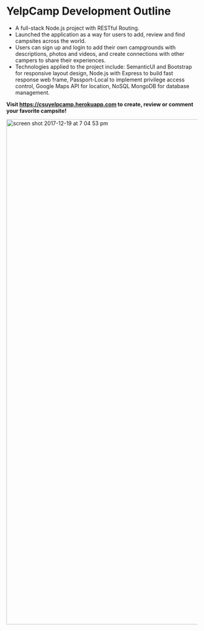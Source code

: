 # YelpCamp Development Outline

* A full-stack Node.js project with RESTful Routing. 
* Launched the application as a way for users to add, review and find campsites across the world.
* Users can sign up and login to add their own campgrounds with descriptions, photos and videos, and create connections with other campers to share their experiences.
* Technologies applied to the project include: SemanticUI and Bootstrap for responsive layout design, Node.js with Express to build fast response web frame, Passport-Local to implement privilege access control, Google Maps API for location, NoSQL MongoDB for database management.

<Strong>Visit https://csuyelpcamp.herokuapp.com to create, review or comment your favorite campsite!</Strong>

<img width="1331" alt="screen shot 2017-12-19 at 7 04 53 pm" src="https://user-images.githubusercontent.com/28716425/34197219-aef43d1a-e522-11e7-9b73-9834283e0a50.png">
